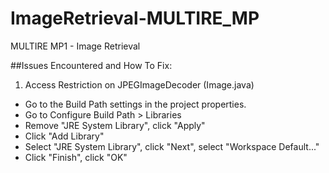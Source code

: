 # ImageRetrieval-MULTIRE_MP
MULTIRE MP1 - Image Retrieval

##Issues Encountered and How To Fix:

1. Access Restriction on JPEGImageDecoder (Image.java)
  - Go to the Build Path settings in the project properties.
  - Go to Configure Build Path > Libraries
  - Remove "JRE System Library", click "Apply"
  - Click "Add Library"
  - Select "JRE System Library", click "Next", select "Workspace Default..."
  - Click "Finish", click "OK"

